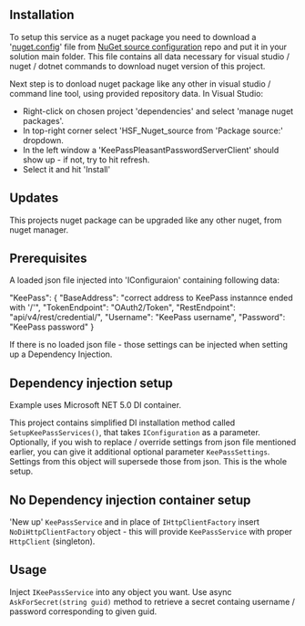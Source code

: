 ## Installation
To setup this service as a nuget package you need to download a '[nuget.config](http://srv-project01.hsf.local/henryk/NugetSourceConfiguration/-/blob/master/nuget.config)' file from [NuGet source configuration](http://srv-project01.hsf.local/henryk/NugetSourceConfiguration) repo and put it in your solution main folder.
This file contains all data necessary for visual studio / nuget / dotnet commands to download nuget version of this project.

Next step is to donload nuget package like any other in visual studio / command line tool, using provided repository data.
In Visual Studio: 
- Right-click on chosen project 'dependencies' and select 'manage nuget packages'.
- In top-right corner select 'HSF_Nuget_source from 'Package source:' dropdown.
- In the left window a 'KeePassPleasantPasswordServerClient' should show up - if not, try to hit refresh.
- Select it and hit 'Install'

## Updates
This projects nuget package can be upgraded like any other nuget, from nuget manager.

## Prerequisites

A loaded json file injected into 'IConfiguraion' containing following data:
>>>
"KeePass": {
    "BaseAddress": "correct address to KeePass instannce ended with '/'",
    "TokenEndpoint": "OAuth2/Token",
    "RestEndpoint": "api/v4/rest/credential/",
    "Username": "KeePass username",
    "Password": "KeePass password"
  }
>>>

If there is no loaded json file - those settings can be injected when setting up a Dependency Injection.

## Dependency injection setup
Example uses Microsoft NET 5.0 DI container.

This project contains simplified DI installation method called `SetupKeePassServices()`, that takes `IConfiguration` as a parameter.
Optionally, if you wish to replace / override settings from json file mentioned earlier, you can give it additional optional parameter `KeePassSettings`.
Settings from this object will supersede those from json.
This is the whole setup.

## No Dependency injection container setup
'New up' `KeePassService` and in place of `IHttpClientFactory` insert `NoDiHttpClientFactory` object - this will provide `KeePassService`
with proper `HttpClient` (singleton).

## Usage
Inject `IKeePassService` into any object you want.
Use async `AskForSecret(string guid)` method to retrieve a secret containg username / password corresponding to given guid.


